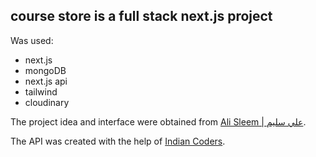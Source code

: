 ## course store is a full stack next.js project

Was used:

- next.js
- mongoDB
- next.js api
- tailwind
- cloudinary

The project idea and interface were obtained from [Ali Sleem | علي سليم](https://youtu.be/t9bz_FsYjHY?si=oRipppLJkCfuAYmP).

The API was created with the help of [Indian Coders](https://youtu.be/O-NGENb6LNg?si=cBeU4FaQ7wJ2zWwi).
